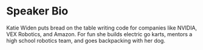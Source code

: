 # Speaker Bio

Katie Widen puts bread on the table writing code for companies like NVIDIA, VEX Robotics, and Amazon. For fun she builds electric go karts, mentors a high school robotics team, and goes backpacking with her dog.
